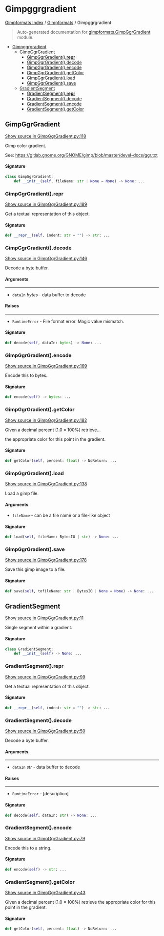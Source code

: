 # Gimpggrgradient

[Gimpformats Index](../README.md#gimpformats-index) / [Gimpformats](./index.md#gimpformats) / Gimpggrgradient

> Auto-generated documentation for [gimpformats.GimpGgrGradient](../../../gimpformats/GimpGgrGradient.py) module.

- [Gimpggrgradient](#gimpggrgradient)
  - [GimpGgrGradient](#gimpggrgradient)
    - [GimpGgrGradient().__repr__](#gimpggrgradient()__repr__)
    - [GimpGgrGradient().decode](#gimpggrgradient()decode)
    - [GimpGgrGradient().encode](#gimpggrgradient()encode)
    - [GimpGgrGradient().getColor](#gimpggrgradient()getcolor)
    - [GimpGgrGradient().load](#gimpggrgradient()load)
    - [GimpGgrGradient().save](#gimpggrgradient()save)
  - [GradientSegment](#gradientsegment)
    - [GradientSegment().__repr__](#gradientsegment()__repr__)
    - [GradientSegment().decode](#gradientsegment()decode)
    - [GradientSegment().encode](#gradientsegment()encode)
    - [GradientSegment().getColor](#gradientsegment()getcolor)

## GimpGgrGradient

[Show source in GimpGgrGradient.py:118](../../../gimpformats/GimpGgrGradient.py#L118)

Gimp color gradient.

See:
 https://gitlab.gnome.org/GNOME/gimp/blob/master/devel-docs/ggr.txt

#### Signature

```python
class GimpGgrGradient:
    def __init__(self, fileName: str | None = None) -> None: ...
```

### GimpGgrGradient().__repr__

[Show source in GimpGgrGradient.py:189](../../../gimpformats/GimpGgrGradient.py#L189)

Get a textual representation of this object.

#### Signature

```python
def __repr__(self, indent: str = "") -> str: ...
```

### GimpGgrGradient().decode

[Show source in GimpGgrGradient.py:146](../../../gimpformats/GimpGgrGradient.py#L146)

Decode a byte buffer.

#### Arguments

----
 - `dataIn` *bytes* - data buffer to decode

#### Raises

------
 - `RuntimeError` - File format error.  Magic value mismatch.

#### Signature

```python
def decode(self, dataIn: bytes) -> None: ...
```

### GimpGgrGradient().encode

[Show source in GimpGgrGradient.py:169](../../../gimpformats/GimpGgrGradient.py#L169)

Encode this to bytes.

#### Signature

```python
def encode(self) -> bytes: ...
```

### GimpGgrGradient().getColor

[Show source in GimpGgrGradient.py:182](../../../gimpformats/GimpGgrGradient.py#L182)

Given a decimal percent (1.0 = 100%) retrieve...

the appropriate color for this point in the gradient.

#### Signature

```python
def getColor(self, percent: float) -> NoReturn: ...
```

### GimpGgrGradient().load

[Show source in GimpGgrGradient.py:138](../../../gimpformats/GimpGgrGradient.py#L138)

Load a gimp file.

#### Arguments

- `fileName` - can be a file name or a file-like object

#### Signature

```python
def load(self, fileName: BytesIO | str) -> None: ...
```

### GimpGgrGradient().save

[Show source in GimpGgrGradient.py:178](../../../gimpformats/GimpGgrGradient.py#L178)

Save this gimp image to a file.

#### Signature

```python
def save(self, tofileName: str | BytesIO | None = None) -> None: ...
```



## GradientSegment

[Show source in GimpGgrGradient.py:11](../../../gimpformats/GimpGgrGradient.py#L11)

Single segment within a gradient.

#### Signature

```python
class GradientSegment:
    def __init__(self) -> None: ...
```

### GradientSegment().__repr__

[Show source in GimpGgrGradient.py:99](../../../gimpformats/GimpGgrGradient.py#L99)

Get a textual representation of this object.

#### Signature

```python
def __repr__(self, indent: str = "") -> str: ...
```

### GradientSegment().decode

[Show source in GimpGgrGradient.py:50](../../../gimpformats/GimpGgrGradient.py#L50)

Decode a byte buffer.

#### Arguments

----
 - `dataIn` *str* - data buffer to decode

#### Raises

------
 - `RuntimeError` - [description]

#### Signature

```python
def decode(self, dataIn: str) -> None: ...
```

### GradientSegment().encode

[Show source in GimpGgrGradient.py:79](../../../gimpformats/GimpGgrGradient.py#L79)

Encode this to a string.

#### Signature

```python
def encode(self) -> str: ...
```

### GradientSegment().getColor

[Show source in GimpGgrGradient.py:43](../../../gimpformats/GimpGgrGradient.py#L43)

Given a decimal percent (1.0 = 100%) retrieve the appropriate color
for this point in the gradient.

#### Signature

```python
def getColor(self, percent: float) -> NoReturn: ...
```